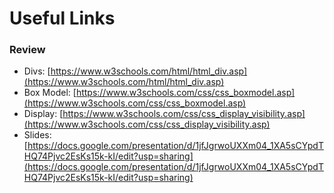 # Useful Links

### Review
- Divs: [https://www.w3schools.com/html/html_div.asp](https://www.w3schools.com/html/html_div.asp)
- Box Model: [https://www.w3schools.com/css/css_boxmodel.asp](https://www.w3schools.com/css/css_boxmodel.asp)
- Display: [https://www.w3schools.com/css/css_display_visibility.asp](https://www.w3schools.com/css/css_display_visibility.asp)
- Slides: [https://docs.google.com/presentation/d/1jfJgrwoUXXm04_1XA5sCYpdTHQ74Pjvc2EsKs15k-kI/edit?usp=sharing](https://docs.google.com/presentation/d/1jfJgrwoUXXm04_1XA5sCYpdTHQ74Pjvc2EsKs15k-kI/edit?usp=sharing)
